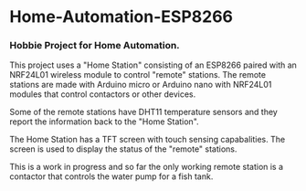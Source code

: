 # Home-Automation-ESP8266
### Hobbie Project for Home Automation.
This project uses a "Home Station" consisting of an ESP8266 paired with an NRF24L01 wireless module to control "remote" stations.  The remote stations are made with Arduino micro or Arduino nano with NRF24L01 modules that control contactors or other devices.

Some of the remote stations have DHT11 temperature sensors and they report the information back to the "Home Station".

The Home Station has a TFT screen with touch sensing capabalities.  The screen is used to display the status of the "remote" stations.

This is a work in progress and so far the only working remote station is a contactor that controls the water pump for a fish tank.
